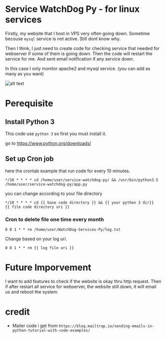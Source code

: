 # Service WatchDog Py - for linux services

Firstly, my website that I host in VPS very often going down. Sometime becouse `mysql` service is not active. Still dont know why.

Then I think, I just need to create code for checking service that needed for webserver if some of them is going down. Then the code will restart the service for me. And sent email notification if any service down.

In this case I only monitor apache2 and mysql service. (you can add as many as you want)

![alt text](https://i.imgur.com/GzRBXu5.jpg)

# Perequisite

## Install Python 3

This code use `python 3` so first you must install it. 

go to https://www.python.org/downloads/

## Set up Cron job 

here the crontab example that run code for every 10 minutes.

`*/10 * * * * cd /home/user/service-watchdog-py/ && /usr/bin/python3.5  /home/user/service-watchdog-py/app.py`

you can change according to your file directory

`*/10 * * * * cd {{ base code directory }} && {{ your python 3 dir}}  {{ file code directory uri }}`

### Cron to delete file one time every month

`0 0 1 * * rm /home/user/WatchDog-Services-Py/log.txt`

Change based on your log uri.

`0 0 1 * * rm {{ log file uri }} `

# Future Imporvement

I want to add features to check if the website is okay thru http request. Then if after restart all service for webserver, the website still down, it will email us and reboot the system.

# credit

- Mailer code i get from `https://blog.mailtrap.io/sending-emails-in-python-tutorial-with-code-examples/`
